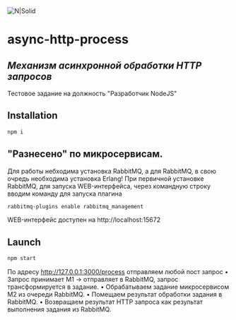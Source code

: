 ![N|Solid](https://avatars.githubusercontent.com/u/95017876?s=48&v=4)
# async-http-process
## _Mеханизм асинхронной обработки HTTP запросов_
Тестовое задание на должность "Разработчик NodeJS"
## Installation
```sh
npm i
```
## "Разнесено" по микросервисам.

Для работы небходима установка RabbitMQ, а для RabbitMQ, в свою очредь необходима установка Erlang!
При первичной установке RabbitMQ, для запуска WEB-интерфейса, через командную строку вводим команду для запуска плагина
```sh
rabbitmq-plugins enable rabbitmq_management
```
WEB-интерфейс доступен на http://localhost:15672

## Launch

```sh 
npm start
```
По адресу http://127.0.0.1:3000/process отправляем любой пост запрос
• Запрос принимает M1 -> отправляет в RabbitMQ, запрос трансформируется в задание.
• Обрабатываем задание микросервисом М2 из очереди RabbitMQ.
• Помещаем результат обработки задания в RabbitMQ.
• Возвращаем результат HTTP запроса как результат выполнения задания из RabbitMQ.


